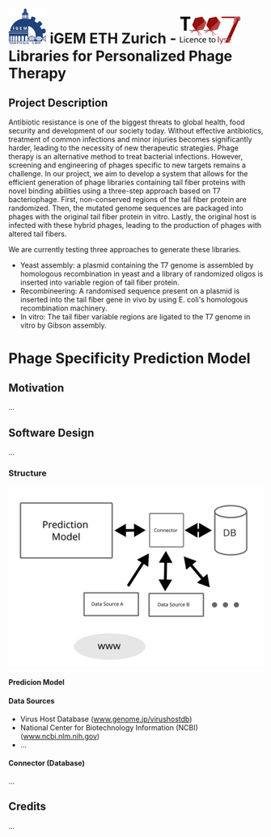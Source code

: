 # <img src="igem-ethz-logo.svg" alt="iGEM ETHZ Logo" width="75"/> iGEM ETH Zurich - <img src="igem19-ethz-logo.svg" alt="iGEM 19 ETHZ Logo" width="120"/> Libraries for Personalized Phage Therapy

## Project Description
Antibiotic resistance is one of the biggest threats to global health, food security and development of our society today. Without effective antibiotics, treatment of common infections and minor injuries becomes significantly harder, leading to the necessity of new therapeutic strategies. Phage therapy is an alternative method to treat bacterial infections. However, screening and engineering of phages specific to new targets remains a challenge. In our project, we aim to develop a system that allows for the efficient generation of phage libraries containing tail fiber proteins with novel binding abilities using a three-step approach based on T7 bacteriophage. First, non-conserved regions of the tail fiber protein are randomized. Then, the mutated genome sequences are packaged into phages with the original tail fiber protein in vitro. Lastly, the original host is infected with these hybrid phages, leading to the production of phages with altered tail fibers.

We are currently testing three approaches to generate these libraries.
* Yeast assembly: a plasmid containing the T7 genome is assembled by homologous recombination in yeast and a library of randomized oligos is inserted into variable region of tail fiber protein.
* Recombineering: A randomised sequence present on a plasmid is inserted into the tail fiber gene in vivo by using E. coli's homologous recombination machinery.
* In vitro: The tail fiber variable regions are ligated to the T7 genome in vitro by Gibson assembly. 

# Phage Specificity Prediction Model

## Motivation
...

## Software Design
...
### Structure
<img src="software-structure.svg" alt="Software Structure" width="800"/>

#### Predicion Model
#### Data Sources
* Virus Host Database (www.genome.jp/virushostdb)
* National Center for Biotechnology Information (NCBI) (www.ncbi.nlm.nih.gov)
* ...
#### Connector (Database)
...
## Credits
...

